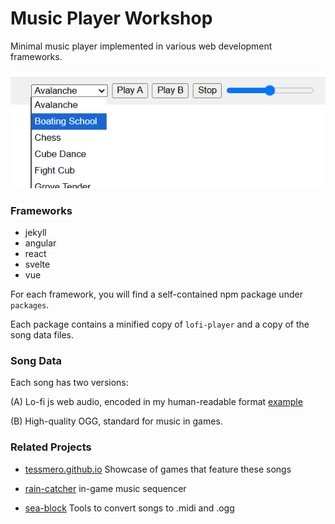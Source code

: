 # Music Player Workshop

Minimal music player implemented in various web development frameworks.

<img src="https://github.com/tessmero/mp-workshop/raw/main/screenshot.png"/>

### Frameworks

- jekyll
- angular
- react
- svelte
- vue

For each framework, you will find a self-contained npm package under ```packages```.

Each package contains a minified copy of ```lofi-player``` and a copy of the song data files.

### Song Data

Each song has two versions:

(A) Lo-fi js web audio, encoded in my human-readable format [example](https://github.com/tessmero/mp-workshop/blob/main/packages/mp-jekyll/assets/javascript/songs/avalanche.js)

(B) High-quality OGG, standard for music in games.

### Related Projects

- [tessmero.github.io]() Showcase of games that feature these songs

- [rain-catcher]() in-game music sequencer

- [sea-block]() Tools to convert songs to .midi and .ogg


